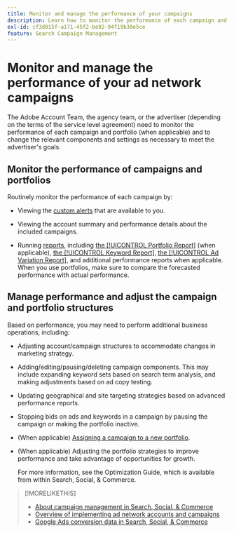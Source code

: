 ```yaml
---
title: Monitor and manage the performance of your campaigns
description: Learn how to monitor the performance of each campaign and portfolio and make changes to meet your goals.
exl-id: cf3d015f-a171-45f2-be92-94f19b30e5ce
feature: Search Campaign Management
---
```

# Monitor and manage the performance of your ad network campaigns

The Adobe Account Team, the agency team, or the advertiser (depending on the terms of the service level agreement) need to monitor the performance of each campaign and portfolio (when applicable) and to change the relevant components and settings as necessary to meet the advertiser's goals.

## Monitor the performance of campaigns and portfolios

Routinely monitor the performance of each campaign by:

* Viewing the [custom alerts](/help/search-social-commerce/alerts/alert-view.md) that are available to you.

* Viewing the account summary and performance details about the included campaigns.

* Running [reports](/help/search-social-commerce/reports/report-about.md), including [the [!UICONTROL Portfolio Report]](/help/search-social-commerce/reports/management/basic-advanced/portfolio-report.md) (when applicable), [the [!UICONTROL Keyword Report]](/help/search-social-commerce/reports/management/basic-advanced/keyword-report.md), [the [!UICONTROL Ad Variation Report]](/help/search-social-commerce/reports/management/basic-advanced/ad-variation-report.md), and additional performance reports when applicable. When you use portfolios, make sure to compare the forecasted performance with actual performance.

## Manage performance and adjust the campaign and portfolio structures

Based on performance, you may need to perform additional business operations, including:

* Adjusting account/campaign structures to accommodate changes in marketing strategy.

* Adding/editing/pausing/deleting campaign components. This may include expanding keyword sets based on search term analysis, and making adjustments based on ad copy testing.

* Updating geographical and site targeting strategies based on advanced performance reports.

* Stopping bids on ads and keywords in a campaign by pausing the campaign or making the portfolio inactive.

* (When applicable) [Assigning a campaign to a new portfolio](/help/search-social-commerce/campaign-management/campaign-assign-to-portfolio.md).

* (When applicable) Adjusting the portfolio strategies to improve performance and take advantage of opportunities for growth.

  For more information, see the Optimization Guide, which is available from within Search, Social, & Commerce.<!-- verify convention for referencing Optimization Guide here -->

>[!MORELIKETHIS]
>
>* [About campaign management in Search, Social, & Commerce](campaign-management-about.md)
>* [Overview of implementing ad network accounts and campaigns](campaign-implemention-overview.md)
>* [Google Ads conversion data in Search, Social, & Commerce](google-conversion-data.md)
